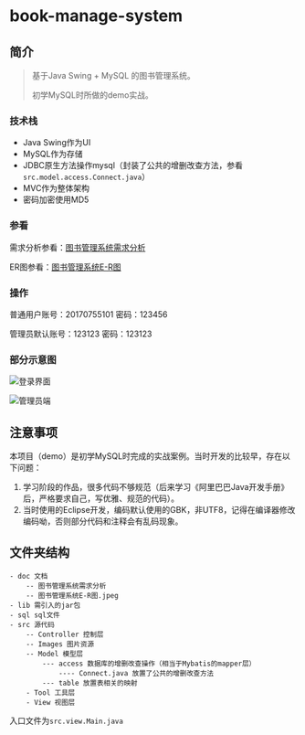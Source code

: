 # book-manage-system
## 简介

> 基于Java Swing + MySQL 的图书管理系统。
>
> 初学MySQL时所做的demo实战。

### 技术栈

- Java Swing作为UI
- MySQL作为存储
- JDBC原生方法操作mysql（封装了公共的增删改查方法，参看`src.model.access.Connect.java`）
- MVC作为整体架构
- 密码加密使用MD5

### 参看

需求分析参看：[图书管理系统需求分析](./doc/图书管理系统需求分析.md)

ER图参看：[图书管理系统E-R图](./doc/图书管理系统E-R图.jpeg)

### 操作

普通用户账号：20170755101  密码：123456

管理员默认账号：123123  密码：123123

### 部分示意图

![登录界面](https://gitee.com/koala010/typora/raw/master/img/20210818091144.png)



![管理员端](https://gitee.com/koala010/typora/raw/master/img/20210818091207.png)



## 注意事项

本项目（demo）是初学MySQL时完成的实战案例。当时开发的比较早，存在以下问题：

1. 学习阶段的作品，很多代码不够规范（后来学习《阿里巴巴Java开发手册》后，严格要求自己，写优雅、规范的代码）。
2. 当时使用的Eclipse开发，编码默认使用的GBK，非UTF8，记得在编译器修改编码呦，否则部分代码和注释会有乱码现象。

## 文件夹结构

```
- doc 文档
	-- 图书管理系统需求分析
	-- 图书管理系统E-R图.jpeg
- lib 需引入的jar包
- sql sql文件
- src 源代码
	-- Controller 控制层
	-- Images 图片资源
	-- Model 模型层
		--- access 数据库的增删改查操作（相当于Mybatis的mapper层）
			---- Connect.java 放置了公共的增删改查方法
		--- table 放置表相关的映射
	- Tool 工具层
	- View 视图层
```

入口文件为`src.view.Main.java`

